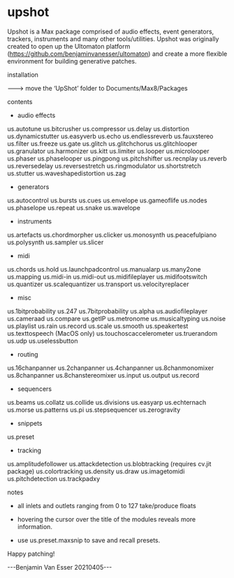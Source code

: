 # upshot

Upshot is a Max package comprised of audio effects, event generators, trackers, instruments and many other tools/utilities. Upshot was originally created to open up the Ultomaton platform (https://github.com/benjaminvanesser/ultomaton) and create a more flexible environment for building generative patches.

installation

---> move the ‘UpShot’ folder to Documents/Max8/Packages


contents

- audio effects

us.autotune
us.bitcrusher
us.compressor
us.delay
us.distortion
us.dynamicstutter
us.easyverb
us.echo
us.endlessreverb
us.fauxstereo
us.filter
us.freeze
us.gate
us.glitch
us.glitchchorus
us.glitchlooper
us.granulator
us.harmonizer
us.kitt
us.limiter
us.looper
us.microlooper
us.phaser
us.phaselooper
us.pingpong
us.pitchshifter
us.recnplay
us.reverb
us.reversedelay
us.reversestretch
us.ringmodulator
us.shortstretch
us.stutter
us.waveshapedistortion
us.zag

- generators

us.autocontrol
us.bursts
us.cues
us.envelope
us.gameoflife
us.nodes
us.phaselope
us.repeat
us.snake
us.wavelope

- instruments

us.artefacts
us.chordmorpher
us.clicker
us.monosynth
us.peacefulpiano
us.polysynth
us.sampler
us.slicer

- midi

us.chords
us.hold
us.launchpadcontrol
us.manualarp
us.many2one
us.mapping
us.midi-in
us.midi-out
us.midifileplayer
us.midifootswitch
us.quantizer
us.scalequantizer
us.transport
us.velocityreplacer

- misc

us.1bitprobability
us.247
us.7bitprobability
us.alpha
us.audiofileplayer
us.cameraad
us.compare
us.getIP
us.metronome
us.musicaltyping
us.noise
us.playlist
us.rain
us.record
us.scale
us.smooth
us.speakertest
us.texttospeech (MacOS only)
us.touchoscaccelerometer
us.truerandom
us.udp
us.uselessbutton

- routing

us.16chanpanner
us.2chanpanner
us.4chanpanner
us.8chanmonomixer
us.8chanpanner
us.8chanstereomixer
us.input
us.output
us.record

- sequencers

us.beams
us.collatz
us.collide
us.divisions
us.easyarp
us.echternach
us.morse
us.patterns
us.pi
us.stepsequencer
us.zerogravity

- snippets

us.preset

- tracking

us.amplitudefollower
us.attackdetection
us.blobtracking (requires cv.jit package)
us.colortracking
us.density
us.draw
us.imagetomidi
us.pitchdetection
us.trackpadxy


notes

- all inlets and outlets ranging from 0 to 127 take/produce floats

- hovering the cursor over the title of the modules reveals more information.

- use us.preset.maxsnip to save and recall presets.


Happy patching!


---Benjamin Van Esser 20210405---
